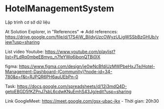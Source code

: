 # HotelManagementSystem

Lập trình cơ sở dữ liệu

At Solution Explorer, in "References" => Add references: https://drive.google.com/file/d/17S4jW_BiIdyUzcOWyzULigWSSbBzGHUb/view?usp=sharing

List video Youtube: https://www.youtube.com/playlist?list=PLdRq0mbeEBmyo_n7feYWo6ibonQTBj0lX

figma: https://www.figma.com/design/je0wNcBfdiUzMWPbeHxJTe/Hotel-Management-Dashboard-(Community)?node-id=34-780&p=f&t=RJPQR6PH6auUEbPn-0

Task: https://docs.google.com/spreadsheets/d/12i3mdQ4D-getoEBGD5fKZPnJ7sbL6cdwKNuEmhS43Jg/edit?usp=sharing

Link GoogleMeet: https://meet.google.com/gsx-ubac-jkx - Thời gian: 20h30

